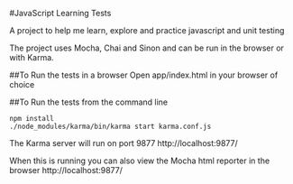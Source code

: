 #JavaScript Learning Tests

A project to help me learn, explore and practice javascript and unit testing

The project uses Mocha, Chai and Sinon and can be run in the browser or with Karma.

##To Run the tests in a browser
Open app/index.html in your browser of choice

##To Run the tests from the command line

    npm install
    ./node_modules/karma/bin/karma start karma.conf.js

The Karma server will run on port 9877
http://localhost:9877/

When this is running you can also view the Mocha html reporter in the browser
http://localhost:9877/

